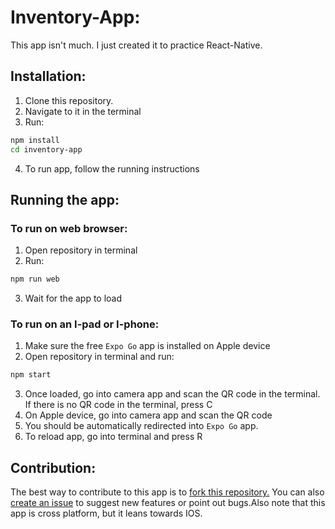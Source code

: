 # Inventory-App:

This app isn't much. I just created it to practice React-Native.

## Installation:

1. Clone this repository.
1. Navigate to it in the terminal
1. Run:

```bash
npm install
cd inventory-app
```

4. To run app, follow the running instructions

## Running the app:

### To run on web browser:

1. Open repository in terminal
1. Run:

```bash
npm run web
```

3. Wait for the app to load

### To run on an I-pad or I-phone:

1. Make sure the free `Expo Go` app is installed on Apple device
1. Open repository in terminal and run:

```bash
npm start
```

3. Once loaded, go into camera app and scan the QR code in the terminal. If there is no QR code in the terminal, press C
1. On Apple device, go into camera app and scan the QR code
1. You should be automatically redirected into `Expo Go` app.
1. To reload app, go into terminal and press R

## Contribution:

The best way to contribute to this app is to [fork this repository.](https://github.com/slobo10/inventory-app/fork) You can also [create an issue](https://github.com/slobo10/inventory-app/issues/new) to suggest new features or point out bugs.Also note that this app is cross platform, but it leans towards IOS.
